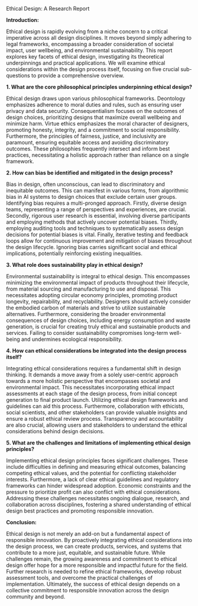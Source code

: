 Ethical Design: A Research Report

**Introduction:**

Ethical design is rapidly evolving from a niche concern to a critical imperative across all design disciplines.  It moves beyond simply adhering to legal frameworks, encompassing a broader consideration of societal impact, user wellbeing, and environmental sustainability. This report explores key facets of ethical design, investigating its theoretical underpinnings and practical applications.  We will examine ethical considerations within the design process itself, focusing on five crucial sub-questions to provide a comprehensive overview.


**1. What are the core philosophical principles underpinning ethical design?**

Ethical design draws upon various philosophical frameworks. Deontology emphasizes adherence to moral duties and rules, such as ensuring user privacy and data security. Consequentialism focuses on the outcomes of design choices, prioritizing designs that maximize overall wellbeing and minimize harm. Virtue ethics emphasizes the moral character of designers, promoting honesty, integrity, and a commitment to social responsibility.  Furthermore, the principles of fairness, justice, and inclusivity are paramount, ensuring equitable access and avoiding discriminatory outcomes.  These philosophies frequently intersect and inform best practices, necessitating a holistic approach rather than reliance on a single framework.


**2. How can bias be identified and mitigated in the design process?**

Bias in design, often unconscious, can lead to discriminatory and inequitable outcomes. This can manifest in various forms, from algorithmic bias in AI systems to design choices that exclude certain user groups. Identifying bias requires a multi-pronged approach.  Firstly, diverse design teams, representing a range of perspectives and experiences, are crucial. Secondly, rigorous user research is essential, involving diverse participants and employing methods that actively uncover potential biases. Thirdly, employing auditing tools and techniques to systematically assess design decisions for potential biases is vital.  Finally, iterative testing and feedback loops allow for continuous improvement and mitigation of biases throughout the design lifecycle.  Ignoring bias carries significant social and ethical implications, potentially reinforcing existing inequalities.


**3. What role does sustainability play in ethical design?**

Environmental sustainability is integral to ethical design.  This encompasses minimizing the environmental impact of products throughout their lifecycle, from material sourcing and manufacturing to use and disposal. This necessitates adopting circular economy principles, promoting product longevity, repairability, and recyclability. Designers should actively consider the embodied carbon of materials and strive to utilize sustainable alternatives.  Furthermore, considering the broader environmental consequences of design choices, including energy consumption and waste generation, is crucial for creating truly ethical and sustainable products and services.  Failing to consider sustainability compromises long-term well-being and undermines ecological responsibility.


**4. How can ethical considerations be integrated into the design process itself?**

Integrating ethical considerations requires a fundamental shift in design thinking. It demands a move away from a solely user-centric approach towards a more holistic perspective that encompasses societal and environmental impact.  This necessitates incorporating ethical impact assessments at each stage of the design process, from initial concept generation to final product launch.  Utilizing ethical design frameworks and guidelines can aid this process.  Furthermore, collaboration with ethicists, social scientists, and other stakeholders can provide valuable insights and ensure a robust ethical review process. Transparency and accountability are also crucial, allowing users and stakeholders to understand the ethical considerations behind design decisions.


**5. What are the challenges and limitations of implementing ethical design principles?**

Implementing ethical design principles faces significant challenges.  These include difficulties in defining and measuring ethical outcomes, balancing competing ethical values, and the potential for conflicting stakeholder interests.  Furthermore, a lack of clear ethical guidelines and regulatory frameworks can hinder widespread adoption.  Economic constraints and the pressure to prioritize profit can also conflict with ethical considerations.  Addressing these challenges necessitates ongoing dialogue, research, and collaboration across disciplines, fostering a shared understanding of ethical design best practices and promoting responsible innovation.


**Conclusion:**

Ethical design is not merely an add-on but a fundamental aspect of responsible innovation.  By proactively integrating ethical considerations into the design process, we can create products, services, and systems that contribute to a more just, equitable, and sustainable future. While challenges remain, the growing awareness and commitment to ethical design offer hope for a more responsible and impactful future for the field.  Further research is needed to refine ethical frameworks, develop robust assessment tools, and overcome the practical challenges of implementation.  Ultimately, the success of ethical design depends on a collective commitment to responsible innovation across the design community and beyond.
